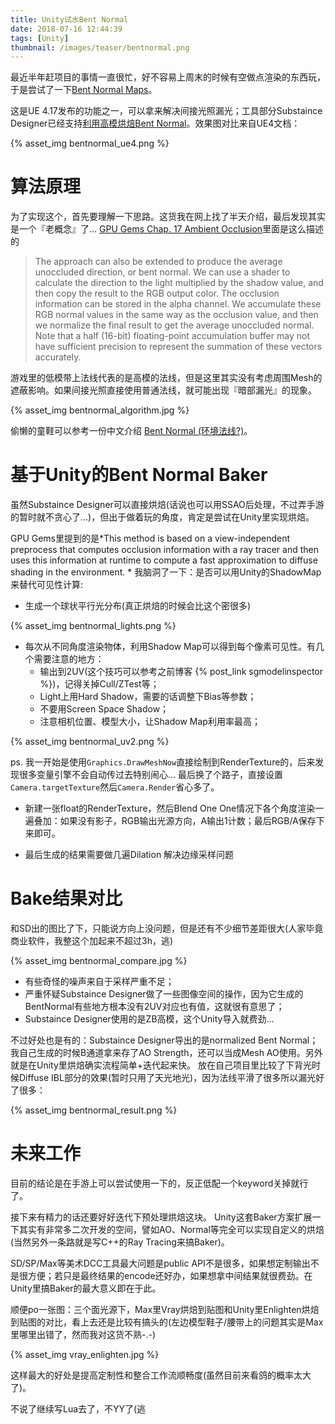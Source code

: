 ```yaml
---
title: Unity试水Bent Normal
date: 2018-07-16 12:44:39
tags: [Unity]
thumbnail: /images/teaser/bentnormal.png
---
```


最近半年赶项目的事情一直很忙，好不容易上周末的时候有空做点渲染的东西玩，于是尝试了一下[Bent Normal Maps](https://docs.unrealengine.com/en-us/Engine/Rendering/LightingAndShadows/BentNormalMaps)。

这是UE 4.17发布的功能之一，可以拿来解决间接光照漏光；工具部分Substaince Designer已经支持[利用高模烘焙Bent Normal](https://support.allegorithmic.com/documentation/display/SDDOC/Bent+Normals+from+mesh)。效果图对比来自UE4文档：

{% asset_img bentnormal_ue4.png %}

<!--more-->

# 算法原理

为了实现这个，首先要理解一下思路。这货我在网上找了半天介绍，最后发现其实是一个『老概念』了... [GPU Gems Chap. 17 Ambient Occlusion](http://developer.download.nvidia.com/books/HTML/gpugems/gpugems_ch17.html)里面是这么描述的

> The approach can also be extended to produce the average unoccluded direction, or bent normal. We can use a shader to calculate the direction to the light multiplied by the shadow value, and then copy the result to the RGB output color. The occlusion information can be stored in the alpha channel. We accumulate these RGB normal values in the same way as the occlusion value, and then we normalize the final result to get the average unoccluded normal. Note that a half (16-bit) floating-point accumulation buffer may not have sufficient precision to represent the summation of these vectors accurately.

游戏里的低模带上法线代表的是高模的法线，但是这里其实没有考虑周围Mesh的遮蔽影响。如果间接光照直接使用普通法线，就可能出现『暗部漏光』的现象。

{% asset_img bentnormal_algorithm.jpg %}

偷懒的童鞋可以参考一份中文介绍 [Bent Normal (环境法线?)](https://blog.csdn.net/BugRunner/article/details/7272902)。

# 基于Unity的Bent Normal Baker

虽然Substaince Designer可以直接烘焙(话说也可以用SSAO后处理，不过弄手游的暂时就不贪心了...)，但出于做着玩的角度，肯定是尝试在Unity里实现烘焙。 

GPU Gems里提到的是*This method is based on a view-independent preprocess that computes occlusion information with a ray tracer and then uses this information at runtime to compute a fast approximation to diffuse shading in the environment. * 我脑洞了一下：是否可以用Unity的ShadowMap来替代可见性计算:

- 生成一个球状平行光分布(真正烘焙的时候会比这个密很多)

{% asset_img bentnormal_lights.png %}

- 每次从不同角度渲染物体，利用Shadow Map可以得到每个像素可见性。有几个需要注意的地方：
  - 输出到2UV(这个技巧可以参考之前博客 {% post_link sgmodelinspector %})，记得关掉Cull/ZTest等；
  - Light上用Hard Shadow，需要的话调整下Bias等参数；
  - 不要用Screen Space Shadow；
  - 注意相机位置、模型大小，让Shadow Map利用率最高；

{% asset_img bentnormal_uv2.png %}

ps. 我一开始是使用`Graphics.DrawMeshNow`直接绘制到RenderTexture的，后来发现很多变量引擎不会自动传过去特别闹心... 最后换了个路子，直接设置`Camera.targetTexture`然后`Camera.Render`省心多了。

- 新建一张float的RenderTexture，然后Blend One One情况下各个角度渲染一遍叠加：如果没有影子，RGB输出光源方向，A输出1计数；最后RGB/A保存下来即可。

- 最后生成的结果需要做几遍Dilation 解决边缘采样问题

# Bake结果对比

和SD出的图比了下，只能说方向上没问题，但是还有不少细节差距很大(人家毕竟商业软件，我整这个加起来不超过3h，逃) 

{% asset_img bentnormal_compare.jpg %}

- 有些奇怪的噪声来自于采样严重不足；
- 严重怀疑Substaince Designer做了一些图像空间的操作，因为它生成的BentNormal有些地方根本没有2UV对应也有值，这就很有意思了；
- Substaince Designer使用的是ZB高模，这个Unity导入就费劲...

不过好处也是有的：Substaince Designer导出的是normalized Bent Normal；我自己生成的时候B通道拿来存了AO Strength，还可以当成Mesh AO使用。另外就是在Unity里烘焙确实流程简单+迭代起来快。 放在自己项目里比较了下背光时候Diffuse IBL部分的效果(暂时只用了天光地光)，因为法线平滑了很多所以漏光好了很多：

{% asset_img bentnormal_result.png %}

# 未来工作

目前的结论是在手游上可以尝试使用一下的，反正低配一个keyword关掉就行了。

接下来有精力的话还要好好迭代下预处理烘焙这块。 Unity这套Baker方案扩展一下其实有非常多二次开发的空间，譬如AO、Normal等完全可以实现自定义的烘焙(当然另外一条路就是写C++的Ray Tracing来搞Baker)。 

SD/SP/Max等美术DCC工具最大问题是public API不是很多，如果想定制输出不是很方便；若只是最终结果的encode还好办，如果想拿中间结果就很费劲。在Unity里搞Baker的最大意义即在于此。

顺便po一张图：三个面光源下，Max里Vray烘焙到贴图和Unity里Enlighten烘焙到贴图的对比，看上去还是比较有搞头的(左边模型鞋子/腰带上的问题其实是Max里哪里出错了，然而我对这货不熟-.-)

{% asset_img vray_enlighten.jpg %}

这样最大的好处是提高定制性和整合工作流顺畅度(虽然目前来看鸽的概率太大了)。 

不说了继续写Lua去了，不YY了(逃